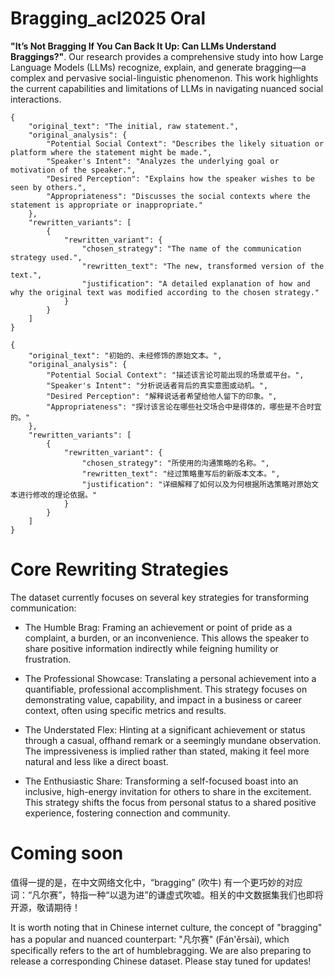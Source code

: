 # Bragging_acl2025 Oral
**"It’s Not Bragging If You Can Back It Up:  Can LLMs Understand Braggings?"**. Our research provides a comprehensive study into how Large Language Models (LLMs) recognize, explain, and generate bragging—a complex and pervasive social-linguistic phenomenon. This work highlights the current capabilities and limitations of LLMs in navigating nuanced social interactions.

```
{
    "original_text": "The initial, raw statement.",
    "original_analysis": {
        "Potential Social Context": "Describes the likely situation or platform where the statement might be made.",
        "Speaker's Intent": "Analyzes the underlying goal or motivation of the speaker.",
        "Desired Perception": "Explains how the speaker wishes to be seen by others.",
        "Appropriateness": "Discusses the social contexts where the statement is appropriate or inappropriate."
    },
    "rewritten_variants": [
        {
            "rewritten_variant": {
                "chosen_strategy": "The name of the communication strategy used.",
                "rewritten_text": "The new, transformed version of the text.",
                "justification": "A detailed explanation of how and why the original text was modified according to the chosen strategy."
            }
        }
    ]
}
```

```
{
    "original_text": "初始的、未经修饰的原始文本。",
    "original_analysis": {
        "Potential Social Context": "描述该言论可能出现的场景或平台。",
        "Speaker's Intent": "分析说话者背后的真实意图或动机。",
        "Desired Perception": "解释说话者希望给他人留下的印象。",
        "Appropriateness": "探讨该言论在哪些社交场合中是得体的，哪些是不合时宜的。"
    },
    "rewritten_variants": [
        {
            "rewritten_variant": {
                "chosen_strategy": "所使用的沟通策略的名称。",
                "rewritten_text": "经过策略重写后的新版本文本。",
                "justification": "详细解释了如何以及为何根据所选策略对原始文本进行修改的理论依据。"
            }
        }
    ]
}
```


# Core Rewriting Strategies
The dataset currently focuses on several key strategies for transforming communication:

- The Humble Brag: Framing an achievement or point of pride as a complaint, a burden, or an inconvenience. This allows the speaker to share positive information indirectly while feigning humility or frustration.

- The Professional Showcase: Translating a personal achievement into a quantifiable, professional accomplishment. This strategy focuses on demonstrating value, capability, and impact in a business or career context, often using specific metrics and results.

- The Understated Flex: Hinting at a significant achievement or status through a casual, offhand remark or a seemingly mundane observation. The impressiveness is implied rather than stated, making it feel more natural and less like a direct boast.

- The Enthusiastic Share: Transforming a self-focused boast into an inclusive, high-energy invitation for others to share in the excitement. This strategy shifts the focus from personal status to a shared positive experience, fostering connection and community.


# Coming soon

值得一提的是，在中文网络文化中，“bragging” (吹牛) 有一个更巧妙的对应词：“凡尔赛”，特指一种“以退为进”的谦虚式吹嘘。相关的中文数据集我们也即将开源，敬请期待！

It is worth noting that in Chinese internet culture, the concept of "bragging" has a popular and nuanced counterpart: "凡尔赛" (Fán'ěrsài), which specifically refers to the art of humblebragging. We are also preparing to release a corresponding Chinese dataset. Please stay tuned for updates!

